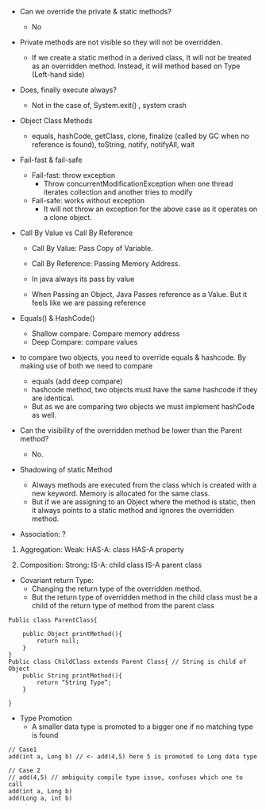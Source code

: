 
- Can we override the private & static methods?
  - No

- Private methods are not visible so they will not be overridden.
  - If we create a static method in a derived class, It will not be treated as an overridden method. Instead, it will method based on Type (Left-hand side)

- Does, finally execute always?
  - Not in the case of, System.exit() , system crash

- Object Class Methods
  - equals, hashCode, getClass, clone, finalize (called by GC when no reference is found), toString, notify, notifyAll, wait

- Fail-fast & fail-safe
  - Fail-fast: throw exception
    - Throw concurrentModificationException when one thread iterates collection and another tries to modify
  - Fail-safe: works without exception
    - It will not throw an exception for the above case as it operates on a clone object.

- Call By Value vs Call By Reference
  - Call By Value: Pass Copy of Variable.
  - Call By Reference: Passing Memory Address.

  - In java always its pass by value
  - When Passing an Object, Java Passes reference as a Value. But it feels like we are passing reference

- Equals() & HashCode()
  - Shallow compare: Compare memory address
  - Deep Compare: compare values

- to compare two objects, you need to override equals & hashcode. By making use of both we need to compare
  - equals (add deep compare) 
  - hashcode method, two objects must have the same hashcode if they are identical.
  - But as we are comparing two objects we must implement hashCode as well.

- Can the visibility of the overridden method be lower than the Parent method? 
  - No.

- Shadowing of static Method
  - Always methods are executed from the class which is created with a new keyword. Memory is allocated for the same class.
  - But if we are assigning to an Object where the method is static, then it always points to a static method and ignores the overridden method.


- Association: ?
1. Aggregation: Weak: HAS-A: class HAS-A property

2. Composition: Strong: IS-A: child class IS-A parent class


- Covariant return Type:
  - Changing the return type of the overridden method. 
  - But the return type of overridden method in the child class must be a child of the return type of method from the parent class 
```
Public class ParentClass{

	public Object printMethod(){
		return null;
	}
}
Public class ChildClass extends Parent Class{ // String is child of Object
	public String printMethod(){
		return “String Type”;
	}

}

````

- Type Promotion
  - A smaller data type is promoted to a bigger one if no matching type is found
```
// Case1
add(int a, Long b) // <- add(4,5) here 5 is promoted to Long data type

// Case 2
// add(4,5) // ambiguity compile type issue, confuses which one to call
add(int a, Long b)
add(Long a, int b)
```
